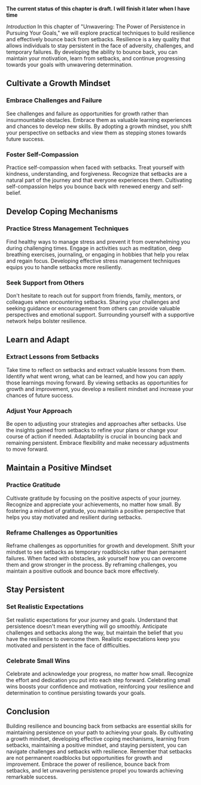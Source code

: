 **The current status of this chapter is draft. I will finish it later when I have time**

*Introduction* In this chapter of "Unwavering: The Power of Persistence in Pursuing Your Goals," we will explore practical techniques to build resilience and effectively bounce back from setbacks. Resilience is a key quality that allows individuals to stay persistent in the face of adversity, challenges, and temporary failures. By developing the ability to bounce back, you can maintain your motivation, learn from setbacks, and continue progressing towards your goals with unwavering determination.

Cultivate a Growth Mindset
--------------------------

### Embrace Challenges and Failure

See challenges and failure as opportunities for growth rather than insurmountable obstacles. Embrace them as valuable learning experiences and chances to develop new skills. By adopting a growth mindset, you shift your perspective on setbacks and view them as stepping stones towards future success.

### Foster Self-Compassion

Practice self-compassion when faced with setbacks. Treat yourself with kindness, understanding, and forgiveness. Recognize that setbacks are a natural part of the journey and that everyone experiences them. Cultivating self-compassion helps you bounce back with renewed energy and self-belief.

Develop Coping Mechanisms
-------------------------

### Practice Stress Management Techniques

Find healthy ways to manage stress and prevent it from overwhelming you during challenging times. Engage in activities such as meditation, deep breathing exercises, journaling, or engaging in hobbies that help you relax and regain focus. Developing effective stress management techniques equips you to handle setbacks more resiliently.

### Seek Support from Others

Don't hesitate to reach out for support from friends, family, mentors, or colleagues when encountering setbacks. Sharing your challenges and seeking guidance or encouragement from others can provide valuable perspectives and emotional support. Surrounding yourself with a supportive network helps bolster resilience.

Learn and Adapt
---------------

### Extract Lessons from Setbacks

Take time to reflect on setbacks and extract valuable lessons from them. Identify what went wrong, what can be learned, and how you can apply those learnings moving forward. By viewing setbacks as opportunities for growth and improvement, you develop a resilient mindset and increase your chances of future success.

### Adjust Your Approach

Be open to adjusting your strategies and approaches after setbacks. Use the insights gained from setbacks to refine your plans or change your course of action if needed. Adaptability is crucial in bouncing back and remaining persistent. Embrace flexibility and make necessary adjustments to move forward.

Maintain a Positive Mindset
---------------------------

### Practice Gratitude

Cultivate gratitude by focusing on the positive aspects of your journey. Recognize and appreciate your achievements, no matter how small. By fostering a mindset of gratitude, you maintain a positive perspective that helps you stay motivated and resilient during setbacks.

### Reframe Challenges as Opportunities

Reframe challenges as opportunities for growth and development. Shift your mindset to see setbacks as temporary roadblocks rather than permanent failures. When faced with obstacles, ask yourself how you can overcome them and grow stronger in the process. By reframing challenges, you maintain a positive outlook and bounce back more effectively.

Stay Persistent
---------------

### Set Realistic Expectations

Set realistic expectations for your journey and goals. Understand that persistence doesn't mean everything will go smoothly. Anticipate challenges and setbacks along the way, but maintain the belief that you have the resilience to overcome them. Realistic expectations keep you motivated and persistent in the face of difficulties.

### Celebrate Small Wins

Celebrate and acknowledge your progress, no matter how small. Recognize the effort and dedication you put into each step forward. Celebrating small wins boosts your confidence and motivation, reinforcing your resilience and determination to continue persisting towards your goals.

Conclusion
----------

Building resilience and bouncing back from setbacks are essential skills for maintaining persistence on your path to achieving your goals. By cultivating a growth mindset, developing effective coping mechanisms, learning from setbacks, maintaining a positive mindset, and staying persistent, you can navigate challenges and setbacks with resilience. Remember that setbacks are not permanent roadblocks but opportunities for growth and improvement. Embrace the power of resilience, bounce back from setbacks, and let unwavering persistence propel you towards achieving remarkable success.
